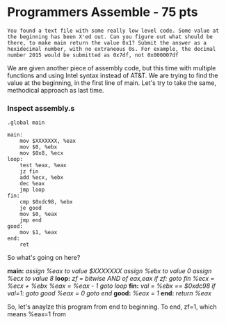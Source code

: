 # **Programmers Assemble - 75 pts**

```
You found a text file with some really low level code. Some value at the beginning has been X'ed out. Can you figure out what should be there, to make main return the value 0x1? Submit the answer as a hexidecimal number, with no extraneous 0s. For example, the decimal number 2015 would be submitted as 0x7df, not 0x000007df
```

We are given another piece of assembly code, but this time with multiple functions and using Intel syntax instead of AT&T. We are trying to find the value at the beginning, in the first line of main. Let's try to take the same, methodical approach as last time.

### **Inspect assembly.s**
```
.global main

main:
    mov $XXXXXXX, %eax
    mov $0, %ebx
    mov $0x8, %ecx
loop:
    test %eax, %eax
    jz fin
    add %ecx, %ebx
    dec %eax
    jmp loop
fin:
    cmp $0xdc98, %ebx
    je good
    mov $0, %eax
    jmp end
good:
    mov $1, %eax
end:
    ret
```
So what's going on here?

**main:**
  *assign %eax to value $XXXXXXX
  assign %ebx to value 0
  assign %ecx to value 8*
**loop:**
  *zf = bitwise AND of eax,eax
  if zf: goto fin
  %ecx = %ecx + %ebx
  %eax = %eax - 1
  goto loop*
**fin:**
  *val = %ebx == $0xdc98
  if val=1: goto good
  %eax = 0
  goto end*
**good:**
  *%eax = 1*
**end:**
  *return %eax*

So, let's anaylze this program from end to beginning. To end, zf=1, which means %eax=1 from
